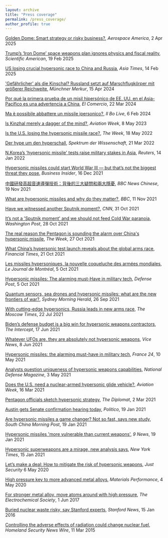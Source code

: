 ```yaml
---
layout: archive
title: "Press coverage"
permalink: /press_coverage/
author_profile: true
---
```


[Golden Dome: Smart strategy or risky business?](https://aerospaceamerica.aiaa.org/features/golden-dome-smart-strategy-or-risky-business/), _Aerospace America_, 2 Apr 2025

[Trump’s ‘Iron Dome’ space weapons plan ignores physics and fiscal reality](https://www.scientificamerican.com/article/trumps-iron-dome-space-weapons-plan-ignores-physics-and-fiscal-reality/), _Scientific American_, 19 Feb 2025

[US losing crucial hypersonic race to China and Russia](https://asiatimes.com/2025/02/us-losing-crucial-hypersonic-race-to-china-and-russia/), _Asia Times_, 14 Feb 2025

['Gefährlicher' als die Kinschal? Russland setzt auf Marschflugkörper mit größerer Reichweite](https://www.merkur.de/politik/waffe-ukraine-krieg-putin-raketen-marschflugkoerper-hyperschall-93010803.html), _Münchner Merkur_, 15 Apr 2024

[Por qué la primera prueba de un misil hipersónico de EE. UU. en el Asia-Pacífico es una advertencia a China](https://elcomercio.pe/mundo/eeuu/estados-unidos-prueba-un-misil-hipersonico-en-el-asia-pacifico-en-una-clara-advertencia-a-china-que-es-un-misil-hipersonico-que-paises-tienen-misiles-hipersonicos-guam-rusia-usa-joe-biden-corea-del-norte-mar-de-china-meridional-bombardero-b-52-islas-marshall-arrw-avangard-noticia/), _El Comercio_, 22 Mar 2024

[Ma è possibile abbattere un missile ipersonico?](https://ilbolive.unipd.it/it/news/possibile-abbattere-missile-ipersonico), _Il Bo Live_, 6 Feb 2024

[Is Kinzhal merely a dagger of the mind?](https://aviationweek.com/defense-space/missile-defense-weapons/weekly-debrief-kinzhal-merely-dagger-mind), _Aviation Week_, 8 May 2023

[Is the U.S. losing the hypersonic missile race?](https://theweek.com/us-military/1013629/is-the-us-losing-the-hypersonic-missile-race), _The Week_, 18 May 2022

[Der hype um den hyperschall](https://www.spektrum.de/news/hyperschallwaffen-der-hype-um-den-hyperschall/1935553), _Spektrum der Wissenschaft_, 21 Mar 2022

[N.Korea’s 'hypersonic missile' tests raise military stakes in Asia](https://www.reuters.com/world/asia-pacific/nkoreas-hypersonic-missile-tests-raise-military-stakes-asia-2022-01-14/), _Reuters_, 14 Jan 2022

[Hypersonic missiles could start World War III — but that’s not the biggest threat they pose](https://www.businessinsider.com/china-and-russia-have-deployed-hypersonic-missiles-2021-12), _Business Insider_, 16 Dec 2021

[中國研發高超音速導彈技術：背後的三大疑問和兩大隱憂](https://www.bbc.com/zhongwen/trad/world-59262556), _BBC News Chinese_, 19 Nov 2021

[What are hypersonic missiles and why do they matter?](https://www.bbc.co.uk/programmes/w3ct1z2w), _BBC_, 11 Nov 2021

[Have we witnessed another Sputnik moment?](https://www.youtube.com/watch?v=9SxwngVjEEI), _CNN_, 31 Oct 2021

[It’s not a 'Sputnik moment' and we should not feed Cold War paranoia](https://www.washingtonpost.com/opinions/2021/10/28/its-not-sputnik-moment-we-should-not-feed-cold-war-paranoia/), _Washington Post_, 28 Oct 2021

[The real reason the Pentagon is sounding the alarm over China's hypersonic missile](https://theweek.com/politics/1006495/the-military-is-exaggerating-the-chinese-military-threat), _The Week_, 27 Oct 2021

[What China’s hypersonic test launch reveals about the global arms race](https://www.ft.com/content/f647d654-e870-4829-8dc2-90c98985c034), _Financial Times_, 21 Oct 2021

[Les missiles hypersoniques, la nouvelle coqueluche des armées mondiales](https://www.journaldemontreal.com/2021/10/05/les-missiles-hypersoniques-la-nouvelle-coqueluche-des-armees-mondiales), _Le Journal de Montréal_, 5 Oct 2021

[Hypersonic missiles: The alarming must-Have in military tech](https://www.thedefensepost.com/2021/10/05/hypersonic-missiles-military-tech/), _Defense Post_, 5 Oct 2021

[Quantum sensors, sea drones and hypersonic missiles: what are the new frontiers of war?](https://www.smh.com.au/national/quantum-sensors-sea-drones-and-hypersonic-missiles-what-are-the-new-frontiers-of-war-20210923-p58ubz.html), _Sydney Morning Herald_, 26 Sep 2021

[With cutting-edge hypersonics, Russia leads in new arms race](https://www.themoscowtimes.com/2021/07/22/with-cutting-edge-hypersonics-russia-leads-in-new-arms-race-a74588), _The Moscow Times_, 22 Jul 2021

[Biden’s defense budget is a big win for hypersonic weapons contractors](https://theintercept.com/2021/06/17/hypersonic-weapons-contractors-biden-defense-budget/), _The Intercept_, 17 Jun 2021

[Whatever UFOs are, they are absolutely not hypersonic weapons](https://www.vice.com/en/article/y3d3mm/ufos-hypersonic-weapons-defense-officials), _Vice News_, 8 Jun 2021

[Hypersonic missiles: the alarming must-have in military tech](https://www.france24.com/en/live-news/20211005-hypersonic-missiles-the-alarming-must-have-in-military-tech), _France 24_, 10 May 2021

[Analysts question uniqueness of hypersonic weapons capabilities](https://www.nationaldefensemagazine.org/articles/2021/5/3/analysts-question-uniqueness-of-hypersonic-weapons-capabilities), _National Defense Magazine_, 3 May 2021

[Does the U.S. need a nuclear-armed hypersonic glide vehicle?](https://aviationweek.com/forum/aerospace-defense/does-us-need-nuclear-armed-hypersonic-glide-vehicle), _Aviation Week_, 16 Mar 2021

[Pentagon officials sketch hypersonic strategy](https://thediplomat.com/2021/03/pentagon-officials-sketch-hypersonic-strategy/), _The Diplomat_, 2 Mar 2021

[Austin gets Senate confirmation hearing today](https://www.politico.com/newsletters/morning-defense/2021/01/19/austin-gets-senate-confirmation-hearing-today-792811), _Politico_, 19 Jan 2021

[Are hypersonic missiles a game changer? Not so fast, says new study](https://www.scmp.com/news/china/military/article/3118221/are-hypersonic-missiles-game-changer-not-so-fast-says-new-study), _South China Morning Post_, 19 Jan 2021

[Hypersonic missiles 'more vulnerable than current weapons'](https://www.9news.com.au/technology/hypersonic-weapons-slower-and-easier-to-detect-than-current-missiles-study-says/c8aada57-2ba4-4899-aeb1-4bb0c035d296), _9 News_, 19 Jan 2021

[Hypersonic superweapons are a mirage, new analysis says](https://www.nytimes.com/2021/01/15/science/hypersonic-missile-weapons.html), _New York Times_, 15 Jan 2021

[Let’s make a deal: How to mitigate the risk of hypersonic weapons](https://www.justsecurity.org/70025/lets-make-a-deal-how-to-mitigate-the-risk-of-hypersonic-weapons/), _Just Security_ 6 May 2020

[High pressure key to more advanced metal alloys](https://www.materialsperformance.com/articles/material-selection-design/2017/08/high-pressure-key-to-more-advanced-metal-alloys), _Materials Performance_, 4 May 2020

[For stronger metal alloy, move atoms around with high pressure](https://www.electrochem.org/ecsnews/stronger-metal-alloy-move-atoms-around-high-pressure/), _The Electrochemical Society_, 1 Jun 2017

[Buried nuclear waste risky, say Stanford experts](https://news.stanford.edu/2016/01/15/waste-nuclear-material-011516/), _Stanford News_, 15 Jan 2016

[Controlling the adverse effects of radiation could change nuclear fuel](https://www.homelandsecuritynewswire.com/dr20150311-controlling-the-adverse-effects-of-radiation-could-change-nuclear-fuel), _Homeland Security News Wire_, 11 Mar 2015


